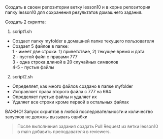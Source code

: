Создать в своем репозитории ветку lesson10 и в корне репозитория папку lesson10 для сохранения результатов домашнего задания.

Создать 2 скрипта:

1. script1.sh

- Создает папку myfolder в домашней папке текущего пользователя
- Создает 5 файлов в папке: \
  1 - имеет две строки: 1) приветствие, 2) текущее время и дата \
  2 - пустой файл с правами 777 \
  3 - одна строка длиной в 20 случайных символов \
  4-5 - пустые файлы

2. script2.sh

- Определяет, как много файлов создано в папке myfolder
- Исправляет права второго файла с 777 на 664
- Определяет пустые файлы и удаляет их
- Удаляет все строки кроме первой в остальных файлах

ВАЖНО! Запуск скриптов в любой последовательности и количество запусков не должны вызывать ошибки

> После выполнения задания создать Pull Request из ветки lesson10 в main добавить преподавателя в reviewers.

